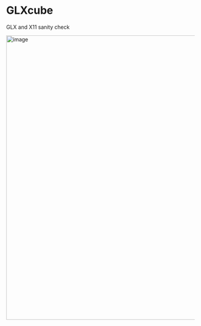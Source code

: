 # GLXcube
GLX and X11 sanity check

<img width="922" height="759" alt="image" src="https://github.com/user-attachments/assets/9f90a441-63e9-4903-93b8-5c7cb15e0d93" />
